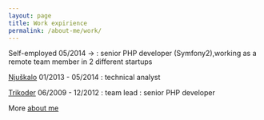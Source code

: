 ```yaml
---
layout: page
title: Work expirience
permalink: /about-me/work/
---
```



Self-employed 05/2014 -> 
: senior PHP developer (Symfony2),working as a remote team member in 2 different startups

[Njuškalo](http://www.njuskalo.hr/) 01/2013 - 05/2014
: technical analyst

[Trikoder](http://www.trikoder.hr/) 06/2009 - 12/2012
: team lead
: senior PHP developer


More [about me](/about-me/)
